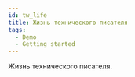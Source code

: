```yaml
---
id: tw_life
title: Жизнь технического писателя
tags:
  - Demo
  - Getting started
---
```


Жизнь технического писателя.


